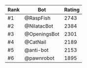 Rank|Bot|Rating
---|---|---
#1|@RaspFish|2743
#2|@NilatacBot|2384
#3|@OpeningsBot|2301
#4|@CatNail|2189
#5|@anti-bot|2153
#6|@pawnrobot|1895
